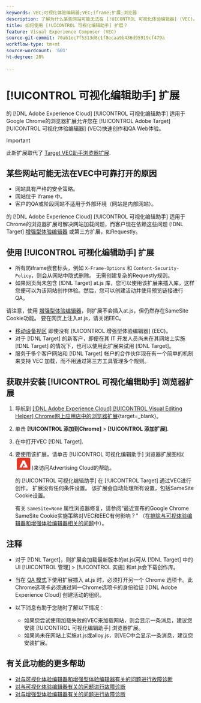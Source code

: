 ```yaml
---
keywords: VEC;可视化体验编辑器;VEC;iframe;扩展;浏览器
description: 了解为什么某些网站可能无法在 [!UICONTROL 可视化体验编辑器] (VEC)。 的 [!UICONTROL 可视化编辑助手] 通过浏览器扩展，您可以在VEC内可靠地加载网站。
title: 如何使用 [!UICONTROL 可视化编辑助手] 扩展？
feature: Visual Experience Composer (VEC)
source-git-commit: 70ab1ec7f5313d8c1f8ecaa9b436d95919cf479a
workflow-type: tm+mt
source-wordcount: '601'
ht-degree: 28%

---
```


# [!UICONTROL 可视化编辑助手] 扩展

的 [!DNL Adobe Experience Cloud] [!UICONTROL 可视化编辑助手] 适用于Google Chrome的浏览器扩展允许您在 [!UICONTROL Adobe Target] [!UICONTROL 可视化体验编辑器] (VEC)快速创作和QA Web体验。

>[!IMPORTANT]
>
>此新扩展取代了 [Target VEC助手浏览器扩展](/help/main/c-experiences/c-visual-experience-composer/r-troubleshoot-composer/vec-helper-browser-extension.md).

## 某些网站可能无法在VEC中可靠打开的原因

* 网站具有严格的安全策略。
* 网站位于 iframe 中。
* 客户的QA或阶段网站不适用于外部环境（网站是内部网站）。

的 [!DNL Adobe Experience Cloud] [!UICONTROL 可视化编辑助手] 适用于Chrome的浏览器扩展可解决网站加载问题，而客户现在依赖这些问题 [!DNL Target] [增强型体验编辑器](/help/main/administrating-target/visual-experience-composer-set-up.md#eec) 或第三方扩展，如Requestly。

## 使用 [!UICONTROL 可视化编辑助手] 扩展

* 所有防iframe嵌套标头，例如 `X-Frame-Options` 和 `Content-Security-Policy`，则会从网站中隐式删除。 无需创建复杂的Requestly规则。
* 如果网页尚未包含 [!DNL Target] at.js 库，您可以使用该扩展来插入库，这样您便可以为该网站创作体验。然后，您可以创建活动并使用预览链接进行 QA。

请注意，使用 [增强型体验编辑器](/help/main/administrating-target/visual-experience-composer-set-up.md#eec)，则扩展不会插入at.js，但仍然存在SameSite Cookie功能。 要在网页上注入at.js，请关闭EEC。

* [移动设备视区](/help/main/c-experiences/c-visual-experience-composer/mobile-viewports.md) 即使没有 [!UICONTROL 增强型体验编辑器] (EEC)。
* 对于 [!DNL Target] 的新客户，即便在其 IT 开发人员尚未在其网站上实施 [!DNL Target] 的情况下，也可以使用此扩展来试用 [!DNL Target]。
* 服务于多个客户网站和 [!DNL Target] 帐户的合作伙伴现在有一个简单的机制来支持 VEC 加载，而不用通过第三方工具管理多个规则。

## 获取并安装 [!UICONTROL 可视化编辑助手] 浏览器扩展

1. 导航到 [[!DNL Adobe Experience Cloud] [!UICONTROL Visual Editing Helper] Chrome网上应用店中的浏览器扩展](https://chrome.google.com/webstore/detail/adobe-experience-cloud-vi/kgmjjkfjacffaebgpkpcllakjifppnca){target=_blank}。
1. 单击 **[!UICONTROL 添加到Chrome]** > **[!UICONTROL 添加扩展]**.
1. 在中打开VEC [!DNL Target].
1. 要使用该扩展，请单击 [!UICONTROL 可视化编辑助手] 浏览器扩展图标( ![“可视化编辑扩展”图标](/help/main/c-experiences/c-visual-experience-composer/r-troubleshoot-composer/assets/visual-editing-helper.png) )来访问Advertising Cloud的帮助。

   的 [!UICONTROL 可视化编辑助手] 在 [!UICONTROL Target] 通过VEC进行创作。 扩展没有任何条件设置。 该扩展会自动处理所有设置，包括SameSite Cookie设置。

   有关 `SameSite=None` 属性浏览器修复，请参阅“最近宣布的Google Chrome SameSite Cookie实施策略对VEC和EEC有何影响？” （在[排除与可视体验编辑器和增强体验编辑器相关的问题](/help/main/c-experiences/c-visual-experience-composer/r-troubleshoot-composer/issues-related-to-the-visual-experience-composer-vec-and-enhanced-experience-composer-eec.md)中）。

## 注释

* 对于 [!DNL Target]，则扩展会加载最新版本的at.js(可从 [!DNL Target] 中的UI [!UICONTROL 管理] > [!UICONTROL 实施] 和at.js会下载创作库。
* 当在 [QA 模式](/help/main/c-activities/c-activity-qa/activity-qa.md)下使用扩展插入 at.js 时，必须打开另一个 Chrome 选项卡。此Chrome选项卡必须通过同一Chrome选项卡的身份验证 [!DNL Adobe Experience Cloud] 创建活动的组织。
* 以下消息有助于您随时了解以下情况：

   * 如果您尝试使用加载失败的VEC来加载网站，则会显示一条消息，建议您安装 [!UICONTROL 可视化编辑助手] 浏览器扩展。
   * 如果尚未在网站上实施at.js或alloy.js，则VEC中会显示一条消息，建议您安装扩展。

## 有关此功能的更多帮助

* [对与可视化体验编辑器和增强型体验编辑器有关的问题进行故障诊断](/help/main/c-experiences/c-visual-experience-composer/r-troubleshoot-composer/issues-related-to-the-visual-experience-composer-vec-and-enhanced-experience-composer-eec.md)
* [对与可视化体验编辑器有关的问题进行故障诊断](/help/main/c-experiences/c-visual-experience-composer/r-troubleshoot-composer/troubleshooting-issues-related-to-the-visual-experience-composer-vec.md)
* [对与增强型体验编辑器有关的问题进行故障诊断](/help/main/c-experiences/c-visual-experience-composer/r-troubleshoot-composer/troubleshooting-issues-related-to-the-enhanced-experience-composer-eec.md)




